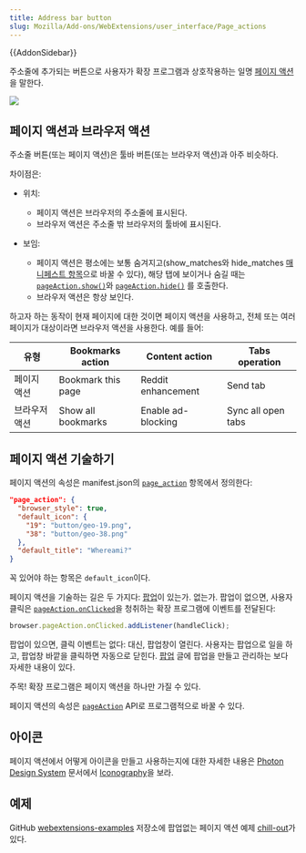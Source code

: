 ```yaml
---
title: Address bar button
slug: Mozilla/Add-ons/WebExtensions/user_interface/Page_actions
---
```


{{AddonSidebar}}

주소줄에 추가되는 버튼으로 사용자가 확장 프로그램과 상호작용하는 일명 [페이지 액션](/ko/docs/Mozilla/Add-ons/WebExtensions/API/pageAction) 을 말한다.

![](address_bar_button.png)

## 페이지 액션과 브라우저 액션

주소줄 버튼(또는 페이지 액션)은 툴바 버튼(또는 브라우저 액션)과 아주 비슷하다.

차이점은:

- 위치:

  - 페이지 액션은 브라우저의 주소줄에 표시된다.
  - 브라우저 액션은 주소줄 밖 브라우저의 툴바에 표시된다.

- 보임:

  - 페이지 액션은 평소에는 보통 숨겨지고(show_matches와 hide_matches [매니페스트 항목](/en-US/Add-ons/WebExtensions/manifest.json/page_action)으로 바꿀 수 있다), 해당 탭에 보이거나 숨길 때는 [`pageAction.show()`](/ko/docs/Mozilla/Add-ons/WebExtensions/API/PageAction/show)와 [`pageAction.hide()`](/ko/docs/Mozilla/Add-ons/WebExtensions/API/PageAction/hide) 를 호출한다.
  - 브라우저 액션은 항상 보인다.

하고자 하는 동작이 현재 페이지에 대한 것이면 페이지 액션을 사용하고, 전체 또는 여러 페이지가 대상이라면 브라우저 액션을 사용한다. 예를 들어:

| 유형          | Bookmarks action   | Content action     | Tabs operation     |
| ------------- | ------------------ | ------------------ | ------------------ |
| 페이지 액션   | Bookmark this page | Reddit enhancement | Send tab           |
| 브라우저 액션 | Show all bookmarks | Enable ad-blocking | Sync all open tabs |

## 페이지 액션 기술하기

페이지 액션의 속성은 manifest.json의 [`page_action`](/en-US/docs/Mozilla/Add-ons/WebExtensions/manifest.json/page_action) 항목에서 정의한다:

```json
"page_action": {
  "browser_style": true,
  "default_icon": {
    "19": "button/geo-19.png",
    "38": "button/geo-38.png"
  },
  "default_title": "Whereami?"
}
```

꼭 있어야 하는 항목은 `default_icon`이다.

페이지 액션을 기술하는 길은 두 가지다: [팝업](/en-US/Add-ons/WebExtensions/Popups)이 있는가. 없는가. 팝업이 없으면, 사용자 클릭은 [`pageAction.onClicked`](/ko/docs/Mozilla/Add-ons/WebExtensions/API/pageAction/onClicked)을 청취하는 확장 프로그램에 이벤트를 전달된다:

```js
browser.pageAction.onClicked.addListener(handleClick);
```

팝업이 있으면, 클릭 이벤트는 없다: 대신, 팝업창이 열린다. 사용자는 팝업으로 일을 하고, 팝업창 바깥을 클릭하면 자동으로 닫힌다. [팝업](/en-US/Add-ons/WebExtensions/Popups) 글에 팝업을 만들고 관리하는 보다 자세한 내용이 있다.

주목! 확장 프로그램은 페이지 액션을 하나만 가질 수 있다.

페이지 액션의 속성은 [`pageAction`](/en-US/docs/Mozilla/Add-ons/WebExtensions/API/pageAction) API로 프로그램적으로 바꿀 수 있다.

## 아이콘

페이지 액션에서 어떻게 아이콘을 만들고 사용하는지에 대한 자세한 내용은 [Photon Design System](https://design.firefox.com/photon/index.html) 문서에서 [Iconography](https://design.firefox.com/photon/visuals/iconography.html)을 보라.

## 예제

GitHub [webextensions-examples](https://github.com/mdn/webextensions-examples) 저장소에 팝업없는 페이지 액션 예제 [chill-out](https://github.com/mdn/webextensions-examples/tree/master/chill-out)가 있다.
